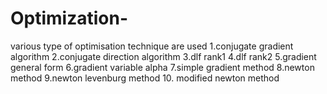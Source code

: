 # Optimization-
various type of optimisation technique are used
1.conjugate gradient algorithm
2.conjugate direction algorithm
3.dlf rank1
4.dlf rank2
5.gradient general form
6.gradient variable alpha
7.simple gradient method
8.newton method
9.newton levenburg method
10. modified newton method
